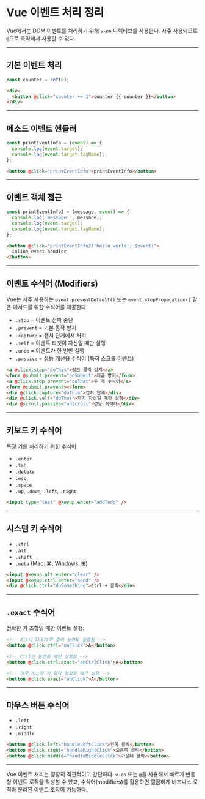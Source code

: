 # Vue 이벤트 처리 정리

Vue에서는 DOM 이벤트를 처리하기 위해 `v-on` 디렉티브를 사용한다. 자주 사용되므로 `@`으로 축약해서 사용할 수 있다.

---

## 기본 이벤트 처리

```js
const counter = ref(0);
```

```html
<div>
  <button @click="counter += 1">counter {{ counter }}</button>
</div>
```

---

## 메소드 이벤트 핸들러

```js
const printEventInfo = (event) => {
  console.log(event.target);
  console.log(event.target.tagName);
};
```

```html
<button @click="printEventInfo">printEventInfo</button>
```

---

## 이벤트 객체 접근

```js
const printEventInfo2 = (message, event) => {
  console.log('message:', message);
  console.log(event.target);
  console.log(event.target.tagName);
};
```

```html
<button @click="printEventInfo2('hello world', $event)">
  inline event handler
</button>
```

---

## 이벤트 수식어 (Modifiers)

Vue는 자주 사용하는 `event.preventDefault()` 또는 `event.stopPropagation()` 같은 메서드를 위한 수식어를 제공한다.

- `.stop` = 이벤트 전파 중단
- `.prevent` = 기본 동작 방지
- `.capture` = 캡처 단계에서 처리
- `.self` = 이벤트 타겟이 자신일 때만 실행
- `.once` = 이벤트가 한 번만 실행
- `.passive` = 성능 개선용 수식어 (특히 스크롤 이벤트)

```html
<a @click.stop="doThis">링크 클릭 방지</a>
<form @submit.prevent="onSubmit">제출 방지</form>
<a @click.stop.prevent="doThat">두 개 수식어</a>
<form @submit.prevent></form>
<div @click.capture="doThis">캡처 단계</div>
<div @click.self="doThat">자기 자신일 때만 실행</div>
<div @scroll.passive="onScroll">성능 최적화</div>
```

---

## 키보드 키 수식어

특정 키를 처리하기 위한 수식어:

- `.enter`
- `.tab`
- `.delete`
- `.esc`
- `.space`
- `.up`, `.down`, `.left`, `.right`

```html
<input type="text" @keyup.enter="addTodo" />
```

---

## 시스템 키 수식어

- `.ctrl`
- `.alt`
- `.shift`
- `.meta` (Mac: ⌘, Windows: ⊞)

```html
<input @keyup.alt.enter="clear" />
<input @keyup.ctrl.enter="send" />
<div @click.ctrl="doSomething">Ctrl + 클릭</div>
```

---

## `.exact` 수식어

정확한 키 조합일 때만 이벤트 실행:

```html
<!-- Alt나 Shift와 같이 눌려도 실행됨 -->
<button @click.ctrl="onClick">A</button>

<!-- Ctrl만 눌렸을 때만 실행됨 -->
<button @click.ctrl.exact="onCtrlClick">A</button>

<!-- 아무 시스템 키 없이 눌렸을 때만 실행 -->
<button @click.exact="onClick">A</button>
```

---

## 마우스 버튼 수식어

- `.left`
- `.right`
- `.middle`

```html
<button @click.left="handleLeftClick">왼쪽 클릭</button>
<button @click.right="handleRightClick">오른쪽 클릭</button>
<button @click.middle="handleMiddleClick">가운데 클릭</button>
```

---

Vue 이벤트 처리는 굉장히 직관적이고 간단하다. `v-on` 또는 `@`을 사용해서 빠르게 반응형 이벤트 로직을 작성할 수 있고, 수식어(modifiers)를 활용하면 깔끔하게 비즈니스 로직과 분리된 이벤트 조작이 가능하다.

